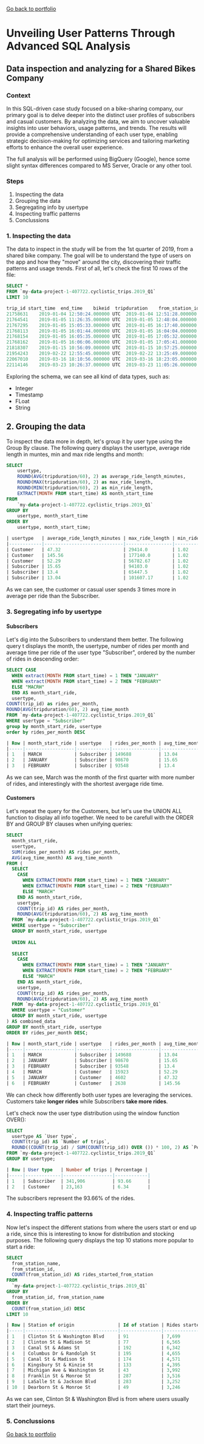 [Go back to portfolio](https://arortega94.github.io/)
# Unveiling User Patterns Through Advanced SQL Analysis
## Data inspection and analyzing for a **Shared Bikes Company**
### Context
In this SQL-driven case study focused on a bike-sharing company, our primary goal is to delve deeper into the distinct user profiles of subscribers and casual customers. By analyzing the data, we aim to uncover valuable insights into user behaviors, usage patterns, and trends. The results will provide a comprehensive understanding of each user type, enabling strategic decision-making for optimizing services and tailoring marketing efforts to enhance the overall user experience.

The full analysis will be performed using BigQuery (Google), hence some slight syntax differences compared to MS Server, Oracle or any other tool.
### Steps
1. Inspecting the data
2. Grouping the data
3. Segregating info by usertype
4. Inspecting traffic patterns
5. Conclussions

### 1. Inspecting the data
The data to inspect in the study will be from the 1st quarter of 2019, from a shared bike company. The goal will be to understand the type of users on the app and how they "move" around the city, discovering their traffic patterns and usage trends.
First of all, let's check the first 10 rows of the file:
```sql
SELECT *
FROM `my-data-project-1-407722.cyclistic_trips.2019_Q1`
LIMIT 10

trip_id	start_time	end_time	bikeid	tripduration	from_station_id	from_station_name	to_station_id	to_station_name	usertype	gender	birthyear	ride_length
21758631	2019-01-04 12:50:24.000000 UTC	2019-01-04 12:51:28.000000 UTC	640	64.0	628	Walsh Park	628	Walsh Park	Subscriber		1980	
21764541	2019-01-05 11:26:35.000000 UTC	2019-01-05 12:48:04.000000 UTC	2328	4889.0	628	Walsh Park	628	Walsh Park	Customer			
21767295	2019-01-05 15:05:33.000000 UTC	2019-01-05 16:17:40.000000 UTC	4764	4327.0	628	Walsh Park	628	Walsh Park	Subscriber	Female	1983	
21768113	2019-01-05 16:01:44.000000 UTC	2019-01-05 16:04:04.000000 UTC	5385	140.0	628	Walsh Park	628	Walsh Park	Subscriber	Male	1991	
21768154	2019-01-05 16:05:35.000000 UTC	2019-01-05 17:05:32.000000 UTC	2659	3597.0	628	Walsh Park	628	Walsh Park	Customer			
21768162	2019-01-05 16:06:06.000000 UTC	2019-01-05 17:05:41.000000 UTC	2328	3575.0	628	Walsh Park	628	Walsh Park	Customer			
21818307	2019-01-15 10:56:09.000000 UTC	2019-01-15 10:57:25.000000 UTC	451	76.0	628	Walsh Park	628	Walsh Park	Subscriber		1980	
21954243	2019-02-22 12:55:45.000000 UTC	2019-02-22 13:25:49.000000 UTC	688	1804.0	628	Walsh Park	628	Walsh Park	Subscriber	Female	1989	
22067010	2019-03-16 18:10:56.000000 UTC	2019-03-16 18:23:05.000000 UTC	5258	729.0	628	Walsh Park	628	Walsh Park	Customer			
22114146	2019-03-23 10:26:37.000000 UTC	2019-03-23 11:05:26.000000 UTC	4255	2329.0	628	Walsh Park	628	Walsh Park	Customer			
```
Exploring the schema, we can see all kind of data types, such as:
- Integer
- Timestamp
- FLoat
- String

## 2. Grouping the data
To inspect the data more in depth, let's group it by user type using the Group By clause. The following query displays the usertype, average ride length in muntes, min and max ride lengths and month:
```sql
SELECT 
    usertype,
    ROUND(AVG(tripduration/60), 2) as average_ride_length_minutes,
    ROUND(MAX(tripduration/60), 2) as max_ride_length,
    ROUND(MIN(tripduration/60), 2) as min_ride_length,
    EXTRACT(MONTH FROM start_time) AS month_start_time
FROM 
    `my-data-project-1-407722.cyclistic_trips.2019_Q1`
GROUP BY 
    usertype, month_start_time
ORDER BY 
    usertype, month_start_time;

| usertype   | average_ride_length_minutes | max_ride_length | min_ride_length | month_start_time |
|------------|-----------------------------|-----------------|-----------------|-------------------|
| Customer   | 47.32                       | 29414.0         | 1.02            | 1                 |
| Customer   | 145.56                      | 177140.0        | 1.02            | 2                 |
| Customer   | 52.29                       | 56782.67        | 1.02            | 3                 |
| Subscriber | 15.65                       | 94103.0         | 1.02            | 1                 |
| Subscriber | 13.4                        | 65447.5         | 1.02            | 2                 |
| Subscriber | 13.04                       | 101607.17       | 1.02            | 3                 |
```
As we can see, the customer or casual user spends 3 times more in average per ride than the Subscriber.

### 3. Segregating info by usertype
#### Subscribers
Let's dig into the Subscribers to understand them better. The following query t displays the month, the usertype, number of rides per month and average time per ride of the user type "Subscriber", ordered by the number of rides in descending order:
```sql
SELECT CASE 
  WHEN extract(MONTH FROM start_time) = 1 THEN "JANUARY" 
  WHEN extract(MONTH FROM start_time) = 2 THEN "FEBRUARY"
  ELSE "MACRH"
  END AS month_start_ride,
  usertype, 
COUNT(trip_id) as rides_per_month,
ROUND(AVG(tripduration/60), 2) avg_time_month
FROM `my-data-project-1-407722.cyclistic_trips.2019_Q1`
WHERE usertype = "Subscriber"
group by month_start_ride, usertype
order by rides_per_month DESC

| Row | month_start_ride | usertype   | rides_per_month | avg_time_month |
|-----|------------------|------------|-----------------|----------------|
| 1   | MARCH            | Subscriber | 149688          | 13.04          |
| 2   | JANUARY          | Subscriber | 98670           | 15.65          |
| 3   | FEBRUARY         | Subscriber | 93548           | 13.4           |
```
As we can see, March was the month of the first quarter with more number of rides, and interestingly with the shortest avergage ride time.
#### Customers
Let's repeat the query for the Customers, but let's use the UNION ALL function to display all info together. We need to be carefull with the ORDER BY and GROUP BY clauses when unifying queries:
```sql
SELECT 
  month_start_ride,
  usertype, 
  SUM(rides_per_month) AS rides_per_month,
  AVG(avg_time_month) AS avg_time_month
FROM (
  SELECT 
    CASE 
      WHEN EXTRACT(MONTH FROM start_time) = 1 THEN "JANUARY" 
      WHEN EXTRACT(MONTH FROM start_time) = 2 THEN "FEBRUARY"
      ELSE "MARCH"
    END AS month_start_ride,
    usertype, 
    COUNT(trip_id) AS rides_per_month,
    ROUND(AVG(tripduration/60), 2) AS avg_time_month
  FROM `my-data-project-1-407722.cyclistic_trips.2019_Q1`
  WHERE usertype = "Subscriber"
  GROUP BY month_start_ride, usertype
  
  UNION ALL
  
  SELECT 
    CASE 
      WHEN EXTRACT(MONTH FROM start_time) = 1 THEN "JANUARY" 
      WHEN EXTRACT(MONTH FROM start_time) = 2 THEN "FEBRUARY"
      ELSE "MARCH"
    END AS month_start_ride,
    usertype, 
    COUNT(trip_id) AS rides_per_month,
    ROUND(AVG(tripduration/60), 2) AS avg_time_month
  FROM `my-data-project-1-407722.cyclistic_trips.2019_Q1`
  WHERE usertype = "Customer"
  GROUP BY month_start_ride, usertype
) AS combined_data
GROUP BY month_start_ride, usertype
ORDER BY rides_per_month DESC;

| Row | month_start_ride | usertype   | rides_per_month | avg_time_month |
|-----|------------------|------------|-----------------|----------------|
| 1   | MARCH            | Subscriber | 149688          | 13.04          |
| 2   | JANUARY          | Subscriber | 98670           | 15.65          |
| 3   | FEBRUARY         | Subscriber | 93548           | 13.4           |
| 4   | MARCH            | Customer   | 15923           | 52.29          |
| 5   | JANUARY          | Customer   | 4602            | 47.32          |
| 6   | FEBRUARY         | Customer   | 2638            | 145.56         |
```
We can check how differently both user types are leveraging the services. Customers take **longer rides** while Subscribers **take more rides**.

Let's check now the user type distribution using the window function OVER():
```sql
SELECT
  usertype AS `User type`,
  COUNT(trip_id) AS `Number of trips`,
  ROUND((COUNT(trip_id) / SUM(COUNT(trip_id)) OVER ()) * 100, 2) AS `Percentage`
FROM `my-data-project-1-407722.cyclistic_trips.2019_Q1`
GROUP BY usertype;

| Row | User type   | Number of trips | Percentage |
|-----|-------------|------------------|------------|
| 1   | Subscriber  | 341,906          | 93.66      |
| 2   | Customer    | 23,163           | 6.34       |
```
The subscribers represent the 93.66% of the rides.
### 4. Inspecting traffic patterns
Now let's inspect the different stations from where the users start or end up a ride, since this is interesting to know for distribution and stocking purposes. The following query displays the top 10 stations more popular to start a ride:
```sql
SELECT
  from_station_name, 
  from_station_id,
  COUNT(from_station_id) AS rides_started_from_station
FROM 
  `my-data-project-1-407722.cyclistic_trips.2019_Q1`
GROUP BY
  from_station_id, from_station_name
ORDER BY
  COUNT(from_station_id) DESC
LIMIT 10

| Row | Station of origin                | Id of station | Rides started from there |
|-----|----------------------------------|---------------|---------------------------|
| 1   | Clinton St & Washington Blvd     | 91            | 7,699                     |
| 2   | Clinton St & Madison St          | 77            | 6,565                     |
| 3   | Canal St & Adams St              | 192           | 6,342                     |
| 4   | Columbus Dr & Randolph St        | 195           | 4,655                     |
| 5   | Canal St & Madison St            | 174           | 4,571                     |
| 6   | Kingsbury St & Kinzie St         | 133           | 4,395                     |
| 7   | Michigan Ave & Washington St     | 43            | 3,992                     |
| 8   | Franklin St & Monroe St          | 287           | 3,516                     |
| 9   | LaSalle St & Jackson Blvd        | 283           | 3,252                     |
| 10  | Dearborn St & Monroe St          | 49            | 3,246                     |
```
As we can see, Clinton St & Washington Blvd is from where users usually start their journeys.
### 5. Conclussions
[Go back to portfolio](https://arortega94.github.io/)
